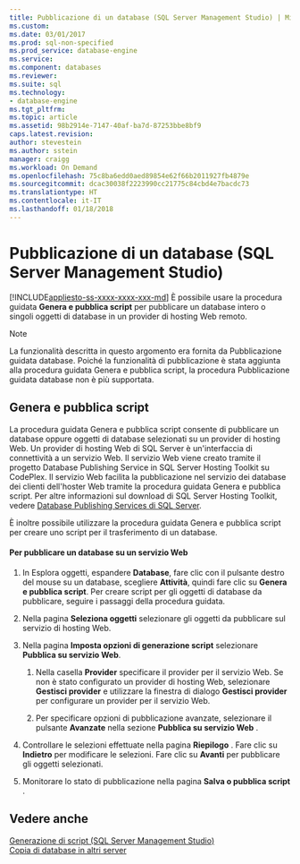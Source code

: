 ```yaml
---
title: Pubblicazione di un database (SQL Server Management Studio) | Microsoft Docs
ms.custom: 
ms.date: 03/01/2017
ms.prod: sql-non-specified
ms.prod_service: database-engine
ms.service: 
ms.component: databases
ms.reviewer: 
ms.suite: sql
ms.technology:
- database-engine
ms.tgt_pltfrm: 
ms.topic: article
ms.assetid: 98b2914e-7147-40af-ba7d-87253bbe8bf9
caps.latest.revision: 
author: stevestein
ms.author: sstein
manager: craigg
ms.workload: On Demand
ms.openlocfilehash: 75c8ba6edd0aed89854e62f66b2011927fb4879e
ms.sourcegitcommit: dcac30038f2223990cc21775c84cbd4e7bacdc73
ms.translationtype: HT
ms.contentlocale: it-IT
ms.lasthandoff: 01/18/2018
---
```

# <a name="publish-a-database-sql-server-management-studio"></a>Pubblicazione di un database (SQL Server Management Studio)
[!INCLUDE[appliesto-ss-xxxx-xxxx-xxx-md](../../includes/appliesto-ss-xxxx-xxxx-xxx-md.md)] È possibile usare la procedura guidata **Genera e pubblica script** per pubblicare un database intero o singoli oggetti di database in un provider di hosting Web remoto.  
  
> [!NOTE]  
>  La funzionalità descritta in questo argomento era fornita da Pubblicazione guidata database. Poiché la funzionalità di pubblicazione è stata aggiunta alla procedura guidata Genera e pubblica script, la procedura Pubblicazione guidata database non è più supportata.  
  
## <a name="generate-and-publish-scripts-wizard"></a>Genera e pubblica script  
 La procedura guidata Genera e pubblica script consente di pubblicare un database oppure oggetti di database selezionati su un provider di hosting Web. Un provider di hosting Web di SQL Server è un'interfaccia di connettività a un servizio Web. Il servizio Web viene creato tramite il progetto Database Publishing Service in SQL Server Hosting Toolkit su CodePlex. Il servizio Web facilita la pubblicazione nel servizio dei database dei clienti dell'hoster Web tramite la procedura guidata Genera e pubblica script. Per altre informazioni sul download di SQL Server Hosting Toolkit, vedere [Database Publishing Services di SQL Server](http://go.microsoft.com/fwlink/?LinkId=142025).  
  
 È inoltre possibile utilizzare la procedura guidata Genera e pubblica script per creare uno script per il trasferimento di un database.  
  
#### <a name="to-publish-a-database-to-a-web-service"></a>Per pubblicare un database su un servizio Web  
  
1.  In Esplora oggetti, espandere **Database**, fare clic con il pulsante destro del mouse su un database, scegliere **Attività**, quindi fare clic su **Genera e pubblica script**. Per creare script per gli oggetti di database da pubblicare, seguire i passaggi della procedura guidata.  
  
2.  Nella pagina **Seleziona oggetti** selezionare gli oggetti da pubblicare sul servizio di hosting Web.  
  
3.  Nella pagina **Imposta opzioni di generazione script** selezionare **Pubblica su servizio Web**.  
  
    1.  Nella casella **Provider** specificare il provider per il servizio Web. Se non è stato configurato un provider di hosting Web, selezionare **Gestisci provider** e utilizzare la finestra di dialogo **Gestisci provider** per configurare un provider per il servizio Web.  
  
    2.  Per specificare opzioni di pubblicazione avanzate, selezionare il pulsante **Avanzate** nella sezione **Pubblica su servizio Web** .  
  
4.  Controllare le selezioni effettuate nella pagina **Riepilogo** . Fare clic su **Indietro** per modificare le selezioni. Fare clic su **Avanti** per pubblicare gli oggetti selezionati.  
  
5.  Monitorare lo stato di pubblicazione nella pagina **Salva o pubblica script** .  
  
## <a name="see-also"></a>Vedere anche  
 [Generazione di script &#40;SQL Server Management Studio&#41;](../../relational-databases/scripting/generate-scripts-sql-server-management-studio.md)   
 [Copia di database in altri server](../../relational-databases/databases/copy-databases-to-other-servers.md)  
  
  
